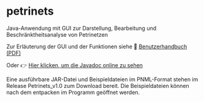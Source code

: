 # petrinets
Java-Anwendung mit GUI zur Darstellung, Bearbeitung und Beschränktheitsanalyse von Petrinetzen

Zur Erläuterung der GUI und der Funktionen siehe 📄 [Benutzerhandbuch (PDF)](documentation/Dokumentation.pdf)

Oder 👉 [Hier klicken, um die Javadoc online zu sehen](https://fehle.github.io/petrinets/)

Eine ausführbare JAR-Datei und Beispieldateien im PNML-Format stehen im Release Petrinets_v1.0 zum Download bereit. Die Beispieldateien können nach dem entpacken im Programm geöffnet werden.
